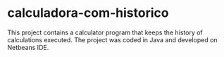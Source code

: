 # calculadora-com-historico

This project contains a calculator program that keeps the history of calculations executed. The project was coded in Java and developed on Netbeans IDE.
